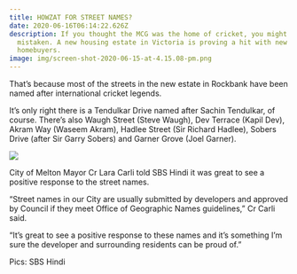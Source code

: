 ```yaml
---
title: HOWZAT FOR STREET NAMES?
date: 2020-06-16T06:14:22.626Z
description: If you thought the MCG was the home of cricket, you might be
  mistaken. A new housing estate in Victoria is proving a hit with new
  homebuyers.
image: img/screen-shot-2020-06-15-at-4.15.08-pm.png
---
```

That’s because most of the streets in the new estate in Rockbank have been named after international cricket legends.

It’s only right there is a Tendulkar Drive named after Sachin Tendulkar, of course. There’s also Waugh Street (Steve Waugh), Dev Terrace (Kapil Dev), Akram Way (Waseem Akram), Hadlee Street (Sir Richard Hadlee), Sobers Drive (after Sir Garry Sobers) and Garner Grove (Joel Garner).

![](img/screen-shot-2020-06-15-at-4.15.19-pm.png)

City of Melton Mayor Cr Lara Carli told SBS Hindi it was great to see a positive response to the street names.

“Street names in our City are usually submitted by developers and approved by Council if they meet Office of Geographic Names guidelines,” Cr Carli said.

“It’s great to see a positive response to these names and it’s something I’m sure the developer and surrounding residents can be proud of.”

Pics: SBS Hindi